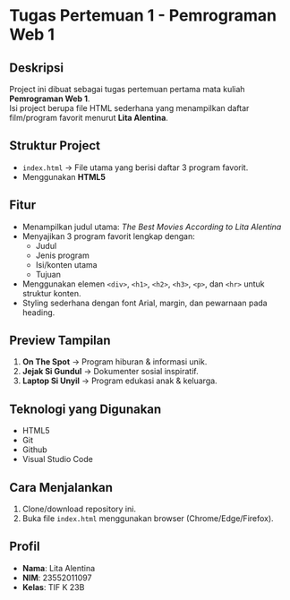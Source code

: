 # Tugas Pertemuan 1 - Pemrograman Web 1

## Deskripsi
Project ini dibuat sebagai tugas pertemuan pertama mata kuliah **Pemrograman Web 1**.  
Isi project berupa file HTML sederhana yang menampilkan daftar film/program favorit menurut **Lita Alentina**.

## Struktur Project
- `index.html` → File utama yang berisi daftar 3 program favorit.  
- Menggunakan **HTML5**

## Fitur
- Menampilkan judul utama: *The Best Movies According to Lita Alentina*  
- Menyajikan 3 program favorit lengkap dengan:
  - Judul
  - Jenis program
  - Isi/konten utama
  - Tujuan  
- Menggunakan elemen `<div>`, `<h1>`, `<h2>`, `<h3>`, `<p>`, dan `<hr>` untuk struktur konten.  
- Styling sederhana dengan font Arial, margin, dan pewarnaan pada heading.  

## Preview Tampilan
1. **On The Spot** → Program hiburan & informasi unik.  
2. **Jejak Si Gundul** → Dokumenter sosial inspiratif.  
3. **Laptop Si Unyil** → Program edukasi anak & keluarga.  

## Teknologi yang Digunakan
- HTML5
- Git
- Github
- Visual Studio Code  

## Cara Menjalankan
1. Clone/download repository ini.  
2. Buka file `index.html` menggunakan browser (Chrome/Edge/Firefox).

## Profil  
- **Nama**: Lita Alentina  
- **NIM**: 23552011097
- **Kelas**: TIF K 23B
